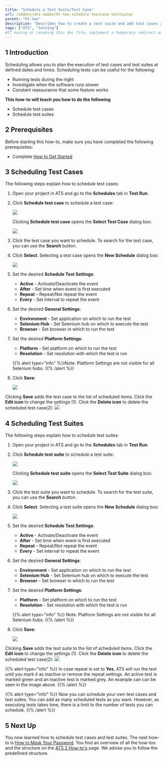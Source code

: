```yaml
---
title: "Schedule a Test Suite/Test Case"
url: /addons/ats-addon/ht-two-schedule-testcase-testsuite/
parent: "ht-two"
description: "Describes how to create a test suite and add test cases and test suites to your test suite."
tags: ["ATS", "testing"]
#If moving or renaming this doc file, implement a temporary redirect and let the respective team know they should update the URL in the product. See Mapping to Products for more details.
---
```


## 1 Introduction

Scheduling allows you to plan the execution of test cases and test suites at defined dates and times. 
Scheduling tests can be useful for the following:

* Running tests during the night 
* Investigate when the software runs slower 
* Constant reassurance that some feature works 

**This how-to will teach you  how to do the following**

* Schedule test cases
* Schedule test suites

## 2 Prerequisites

Before starting this how-to, make sure you have completed the following prerequisites:

* Complete [How to Get Started](/addons/ats-addon/ht-two-getting-started/)

## 3 Scheduling Test Cases

The following steps explain how to schedule test cases:

1.	Open your project in ATS and go to the **Schedules** tab in **Test Run**.
2.  Click **Schedule test case** to schedule a test case:

    ![](/attachments/addons/ats-addon//ht/ht-two/ht-two-schedule-testcase-testsuite/Schedules-tab-TC.png)

    Clicking **Schedule test case** opens the **Select Test Case** dialog box:

    ![](/attachments/addons/ats-addon//ht/ht-two/ht-two-schedule-testcase-testsuite/select-testcase-dialog.png)

3. Click the test case you want to schedule. To search for the test case, you can use the **Search** button.
4.	Click **Select**. Selecting a test case opens the **New Schedule** dialog box:

    ![](/attachments/addons/ats-addon//ht/ht-two/ht-two-schedule-testcase-testsuite/new-schedule-dialog.png)

5.	Set the desired **Schedule Test Settings**: 

    * **Active** - Activate/Deactivate the event
    * **After** - Set time when event is first executed
    * **Repeat** – Repeat/Not repeat the event
    * **Every** - Set interval to repeat the event

6.  Set the desired **General Settings**: 

    * **Environment** - Set application on which to run the test
    * **Selenium Hub** - Set Selenium hub on which to execute the test
    * **Browser** - Set browser in which to run the test

7.  Set the desired **Platform Settings**: 

	* **Platform** - Set platform on which to run the test
	* **Resolution** - Set resolution with which the test is run

	{{% alert type="info" %}}Note: Platform Settings are not visible for all Selenium hubs.
	{{% /alert %}}

6.	Click **Save**:

    ![](/attachments/addons/ats-addon//ht/ht-two/ht-two-schedule-testcase-testsuite/new-schedule-filled.png)

Clicking **Save** adds the test case to the list of scheduled items. Click the **Edit icon** to change the settings (1). Click the **Delete icon** to delete the scheduled test case(2):
![](/attachments/addons/ats-addon//ht/ht-two/ht-two-schedule-testcase-testsuite/scheduled-testcase.png)

## 4 Scheduling Test Suites

The following steps explain how to schedule test suites:

1.	Open your project in ATS and go to the **Schedules** tab in **Test Run**.
2.	Click **Schedule test suite** to schedule a test suite:
  
    ![](/attachments/addons/ats-addon//ht/ht-two/ht-two-schedule-testcase-testsuite/Schedules-tab-TS.png)

    Clicking **Schedule test suite** opens the **Select Test Suite** dialog box:

    ![](/attachments/addons/ats-addon//ht/ht-two/ht-two-schedule-testcase-testsuite/select-testsuite-dialog.png)

3. Click the test suite you want to schedule. To search for the test suite, you can use the **Search** button.
4.	Click **Select**. Selecting a test suite opens the **New Schedule** dialog box:

    ![](/attachments/addons/ats-addon//ht/ht-two/ht-two-schedule-testcase-testsuite/new-schedule-dialog.png)

5.	Set the desired **Schedule Test Settings**:

    * **Active** - Activate/Deactivate the event
	* **After** - Set time when event is first executed
	* **Repeat** – Repeat/Not repeat the event
	* **Every** - Set interval to repeat the event

6.  Set the desired **General Settings**: 

    * **Environment** - Set application on which to run the test
	* **Selenium Hub** - Set Selenium hub on which to execute the test
	* **Browser** - Set browser in which to run the test

7.  Set the desired **Platform Settings**: 

	* **Platform** - Set platform on which to run the test
	* **Resolution** - Set resolution with which the test is run

	{{% alert type="info" %}}
	Note: Platform Settings are not visible for all Selenium hubs.
	{{% /alert %}}

6.	Click **Save**:

	![](/attachments/addons/ats-addon//ht/ht-two/ht-two-schedule-testcase-testsuite/new-schedule-filled.png)

Clicking **Save** adds the test suite to the list of scheduled items. Click the **Edit icon** to change the settings (1). Click the **Delete icon** to delete the scheduled test case(2):
![](/attachments/addons/ats-addon//ht/ht-two/ht-two-schedule-testcase-testsuite/scheduled-testsuite-g.png)

{{% alert type="info" %}}
In case repeat is set to **Yes**, ATS will run the test until you mark it as inactive or remove the repeat settings. An active test is marked green and an inactive test is marked grey. An example can can be seen in the image above.
{{% /alert %}}

{{% alert type="info" %}}
Now you can schedule your own test cases and test suites. You can add as many scheduled tests as you want. However, as executing tests takes time, there is a limit to the number of tests you can schedule.
{{% /alert %}}

## 5 Next Up

You now learned how to schedule test cases and test suites. The next how-to is [How to Mask Your Password](/addons/ats-addon/ht-two-mask-your-password/). You find an overview of all the how-tos and the structure on the [ATS 2 How-to's](/addons/ats-addon/ht-two/) page. We advise you to follow the predefined structure.
